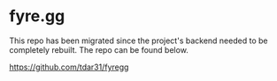 # fyre.gg

This repo has been migrated since the project's backend needed to be completely rebuilt.  The repo can be found below.

https://github.com/tdar31/fyregg
